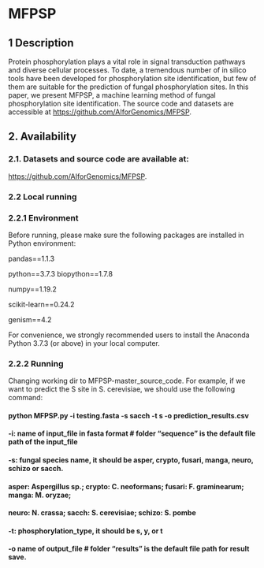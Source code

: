 # MFPSP
## 1 Description
Protein phosphorylation plays a vital role in signal transduction pathways and diverse cellular processes. To date, a tremendous number of in silico tools have been developed for phosphorylation site identification, but few of them are suitable for the prediction of fungal phosphorylation sites.
In this paper, we present MFPSP, a machine learning method of fungal phosphorylation site identification. 
The source code and datasets are accessible at https://github.com/AIforGenomics/MFPSP.

## 2. Availability
### 2.1. Datasets and source code are available at:
https://github.com/AIforGenomics/MFPSP.

### 2.2 Local running
### 2.2.1 Environment
Before running, please make sure the following packages are installed in Python environment:

pandas==1.1.3

python==3.7.3
biopython==1.7.8

numpy==1.19.2

scikit-learn==0.24.2

genism==4.2

For convenience, we strongly recommended users to install the Anaconda Python 3.7.3 (or above) in your local computer.
### 2.2.2 Running
Changing working dir to MFPSP-master_source_code. For example, if we want to predict the S site in S. cerevisiae, we should use the following command:

#### python MFPSP.py -i testing.fasta -s sacch -t s -o prediction_results.csv

#### -i: name of input_file in fasta format   # folder “sequence” is the default file path of the input_file 

#### -s: fungal species name, it should be asper, crypto, fusari, manga, neuro, schizo or sacch.

#### asper: Aspergillus sp.;   crypto: C. neoformans;  fusari: F. graminearum;  manga: M. oryzae;

#### neuro: N. crassa;       sacch: S. cerevisiae;    schizo: S. pombe

#### -t: phosphorylation_type, it should be s, y, or t

#### -o name of output_file              # folder “results” is the default file path for result save.
